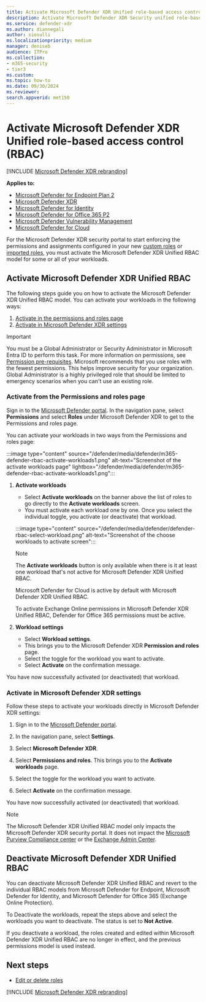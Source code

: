 ```yaml
---
title: Activate Microsoft Defender XDR Unified role-based access control (RBAC)
description: Activate Microsoft Defender XDR Security unified role-based access control(RBAC)
ms.service: defender-xdr
ms.author: diannegali
author: siosulli
ms.localizationpriority: medium
manager: deniseb
audience: ITPro
ms.collection: 
- m365-security
- tier3
ms.custom: 
ms.topic: how-to
ms.date: 09/30/2024
ms.reviewer: 
search.appverid: met150
---
```


# Activate Microsoft Defender XDR Unified role-based access control (RBAC)

[!INCLUDE [Microsoft Defender XDR rebranding](../includes/microsoft-defender.md)]

**Applies to:**

- [Microsoft Defender for Endpoint Plan 2](/defender-endpoint/microsoft-defender-endpoint)
- [Microsoft Defender XDR](microsoft-365-defender.md)
- [Microsoft Defender for Identity](https://go.microsoft.com/fwlink/?LinkID=2198108)
- [Microsoft Defender for Office 365 P2](https://go.microsoft.com/fwlink/?LinkID=2158212)
- [Microsoft Defender Vulnerability Management](/defender-vulnerability-management/defender-vulnerability-management)
- [Microsoft Defender for Cloud](/azure/defender-for-cloud/defender-for-cloud-introduction)

For the Microsoft Defender XDR security portal to start enforcing the permissions and assignments configured in your new [custom roles](create-custom-rbac-roles.md) or [imported roles](import-rbac-roles.md), you must activate the Microsoft Defender XDR Unified RBAC model for some or all of your workloads.

<a name='activate-microsoft-365-defender-unified-rbac'></a>

## Activate Microsoft Defender XDR Unified RBAC

The following steps guide you on how to activate the Microsoft Defender XDR Unified RBAC model. You can activate your workloads in the following ways:

1. [Activate in the permissions and roles page](#activate-from-the-permissions-and-roles-page)
2. [Activate in Microsoft Defender XDR settings](#activate-in-microsoft-365-defender-settings)

> [!IMPORTANT]
> You must be a Global Administrator or Security Administrator in Microsoft Entra ID to perform this task. For more information on permissions, see [Permission pre-requisites](manage-rbac.md#permissions-prerequisites).
> Microsoft recommends that you use roles with the fewest permissions. This helps improve security for your organization. Global Administrator is a highly privileged role that should be limited to emergency scenarios when you can't use an existing role.

### Activate from the Permissions and roles page

Sign in to the [Microsoft Defender portal](https://security.microsoft.com). In the navigation pane, select **Permissions** and select **Roles** under Microsoft Defender XDR to get to the Permissions and roles page.

You can activate your workloads in two ways from the Permissions and roles page:

:::image type="content" source="/defender/media/defender/m365-defender-rbac-activate-workloads1.png" alt-text="Screenshot of the activate workloads page" lightbox="/defender/media/defender/m365-defender-rbac-activate-workloads1.png":::

1. **Activate workloads**
   - Select **Activate workloads** on the banner above the list of roles to go directly to the **Activate workloads** screen.
   - You must activate each workload one by one. Once you select the individual toggle, you activate (or deactivate) that workload.

   :::image type="content" source="/defender/media/defender/defender-rbac-select-workload.png" alt-text="Screenshot of the choose workloads to activate screen":::

   > [!NOTE]
   > The **Activate workloads** button is only available when there is it at least one workload that's not active for Microsoft Defender XDR Unified RBAC.
   >
   > Microsoft Defender for Cloud is active by default with Microsoft Defender XDR Unified RBAC.
   > 
   > To activate Exchange Online permissions in Microsoft Defender XDR Unified RBAC, Defender for Office 365 permissions must be active. 

2. **Workload settings**
    - Select **Workload settings**.
    - This brings you to the Microsoft Defender XDR **Permission and roles** page.
    - Select the toggle for the workload you want to activate.
    - Select **Activate** on the confirmation message.

You have now successfully activated (or deactivated) that workload.

<a name='activate-in-microsoft-365-defender-settings'></a>

### Activate in Microsoft Defender XDR settings

Follow these steps to activate your workloads directly in Microsoft Defender XDR settings:

1. Sign in to the [Microsoft Defender portal](https://security.microsoft.com).

2. In the navigation pane, select **Settings**.

3. Select **Microsoft Defender XDR**.

4. Select **Permissions and roles**. This brings you to the **Activate workloads** page.

5. Select the toggle for the workload you want to activate.

6. Select **Activate** on the confirmation message.

You have now successfully activated (or deactivated) that workload.

> [!NOTE]
> The Microsoft Defender XDR Unified RBAC model only impacts the Microsoft Defender XDR security portal. It does not impact the [Microsoft Purview Compliance center](https://compliance.microsoft.com) or the [Exchange Admin Center](https://admin.exchange.microsoft.com).

<a name='deactivate-microsoft-365-defender-unified-rbac'></a>

## Deactivate Microsoft Defender XDR Unified RBAC

You can deactivate Microsoft Defender XDR Unified RBAC and revert to the individual RBAC models from Microsoft Defender for Endpoint, Microsoft Defender for Identity, and Microsoft Defender for Office 365 (Exchange Online Protection).

To Deactivate the workloads, repeat the steps above and select the workloads you want to deactivate. The status is set to **Not Active**.

If you deactivate a workload, the roles created and edited within Microsoft Defender XDR Unified RBAC are no longer in effect, and the previous permissions model is used instead.

## Next steps

- [Edit or delete roles](edit-delete-rbac-roles.md)

[!INCLUDE [Microsoft Defender XDR rebranding](../includes/defender-m3d-techcommunity.md)]
